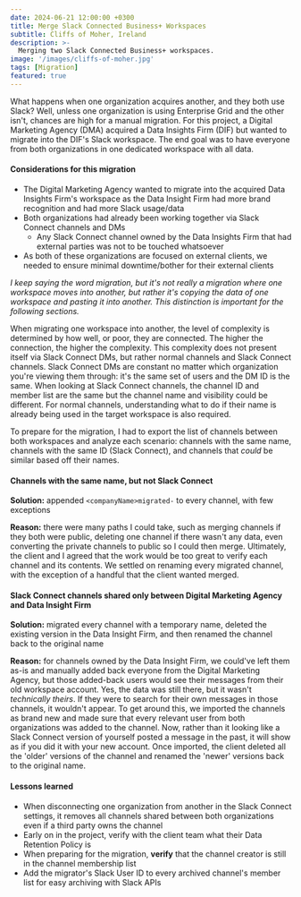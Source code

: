 ```yaml
---
date: 2024-06-21 12:00:00 +0300
title: Merge Slack Connected Business+ Workspaces
subtitle: Cliffs of Moher, Ireland
description: >-
  Merging two Slack Connected Business+ workspaces.
image: '/images/cliffs-of-moher.jpg'
tags: [Migration]
featured: true
---
```


What happens when one organization acquires another, and they both use Slack? Well, unless one organization is using Enterprise Grid and the other isn't, chances are high for a manual migration. For this project, a Digital Marketing Agency (DMA) acquired a Data Insights Firm (DIF) but wanted to migrate into the DIF's Slack workspace. The end goal was to have everyone from both organizations in one dedicated workspace with all data. 

#### Considerations for this migration
- The Digital Marketing Agency wanted to migrate into the acquired Data Insights Firm's workspace as the Data Insight Firm had more brand recognition and had more Slack usage/data
- Both organizations had already been working together via Slack Connect channels and DMs
  - Any Slack Connect channel owned by the Data Insights Firm that had external parties was not to be touched whatsoever
- As both of these organizations are focused on external clients, we needed to ensure minimal downtime/bother for their external clients

_I keep saying the word migration, but it's not really a migration where one workspace moves into another, but rather it's copying the data of one workspace and pasting it into another. This distinction is important for the following sections._

When migrating one workspace into another, the level of complexity is determined by how well, or poor, they are connected. The higher the connection, the higher the complexity. This complexity does not present itself via Slack Connect DMs, but rather normal channels and Slack Connect channels. Slack Connect DMs are constant no matter which organization you're viewing them through: it's the same set of users and the DM ID is the same. When looking at Slack Connect channels, the channel ID and member list are the same but the channel name and visibility could be different. For normal channels, understanding what to do if their name is already being used in the target workspace is also required.

To prepare for the migration, I had to export the list of channels between both workspaces and analyze each scenario: channels with the same name, channels with the same ID (Slack Connect), and channels that _could_ be similar based off their names. 

#### Channels with the same name, but not Slack Connect
**Solution:** appended `<companyName>migrated-` to every channel, with few exceptions

**Reason:** there were many paths I could take, such as merging channels if they both were public, deleting one channel if there wasn't any data, even converting the private channels to public so I could then merge. Ultimately, the client and I agreed that the work would be too great to verify each channel and its contents. We settled on renaming every migrated channel, with the exception of a handful that the client wanted merged.

#### Slack Connect channels shared only between Digital Marketing Agency and Data Insight Firm
**Solution:** migrated every channel with a temporary name, deleted the existing version in the Data Insight Firm, and then renamed the channel back to the original name

**Reason:** for channels owned by the Data Insight Firm, we could've left them as-is and manually added back everyone from the Digital Marketing Agency, but those added-back users would see their messages from their old workspace account. Yes, the data was still there, but it wasn't *technically theirs*. If they were to search for their own messages in those channels, it wouldn't appear. To get around this, we imported the channels as brand new and made sure that every relevant user from both organizations was added to the channel. Now, rather than it looking like a Slack Connect version of yourself posted a message in the past, it will show as if you did it with your new account. Once imported, the client deleted all the 'older' versions of the channel and renamed the 'newer' versions back to the original name.


#### Lessons learned
- When disconnecting one organization from another in the Slack Connect settings, it removes all channels shared between both organizations even if a third party owns the channel
- Early on in the project, verify with the client team what their Data Retention Policy is
- When preparing for the migration, **verify** that the channel creator is still in the channel membership list
- Add the migrator's Slack User ID to every archived channel's member list for easy archiving with Slack APIs